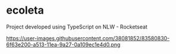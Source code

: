 # ecoleta
Project developed using TypeScript on NLW - Rocketseat 

https://user-images.githubusercontent.com/38081852/83580830-6f63e200-a513-11ea-9a27-0a109ec1e4d0.png
